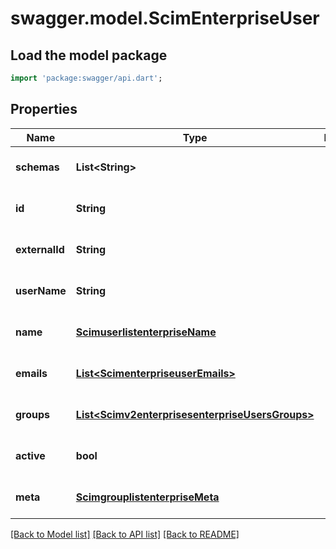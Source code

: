 # swagger.model.ScimEnterpriseUser

## Load the model package
```dart
import 'package:swagger/api.dart';
```

## Properties
Name | Type | Description | Notes
------------ | ------------- | ------------- | -------------
**schemas** | **List&lt;String&gt;** |  | [optional] [default to []]
**id** | **String** |  | [optional] [default to null]
**externalId** | **String** |  | [optional] [default to null]
**userName** | **String** |  | [optional] [default to null]
**name** | [**ScimuserlistenterpriseName**](ScimuserlistenterpriseName.md) |  | [optional] [default to null]
**emails** | [**List&lt;ScimenterpriseuserEmails&gt;**](ScimenterpriseuserEmails.md) |  | [optional] [default to []]
**groups** | [**List&lt;Scimv2enterprisesenterpriseUsersGroups&gt;**](Scimv2enterprisesenterpriseUsersGroups.md) |  | [optional] [default to []]
**active** | **bool** |  | [optional] [default to null]
**meta** | [**ScimgrouplistenterpriseMeta**](ScimgrouplistenterpriseMeta.md) |  | [optional] [default to null]

[[Back to Model list]](../README.md#documentation-for-models) [[Back to API list]](../README.md#documentation-for-api-endpoints) [[Back to README]](../README.md)


